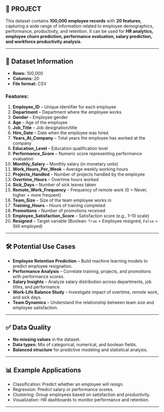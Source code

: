 ## 📌 PROJECT

This dataset contains **100,000 employee records** with **20 features**, capturing a wide range of information related to employee demographics, performance, productivity, and retention. It can be used for **HR analytics, employee churn prediction, performance evaluation, salary prediction, and workforce productivity analysis**.

---

## 📂 Dataset Information

* **Rows:** 100,000
* **Columns:** 20
* **File format:** CSV

### Features:

1. **Employee\_ID** – Unique identifier for each employee
2. **Department** – Department where the employee works
3. **Gender** – Employee gender
4. **Age** – Age of the employee
5. **Job\_Title** – Job designation/title
6. **Hire\_Date** – Date when the employee was hired
7. **Years\_At\_Company** – Total years the employee has worked at the company
8. **Education\_Level** – Education qualification level
9. **Performance\_Score** – Numeric score representing performance evaluation
10. **Monthly\_Salary** – Monthly salary (in monetary units)
11. **Work\_Hours\_Per\_Week** – Average weekly working hours
12. **Projects\_Handled** – Number of projects handled by the employee
13. **Overtime\_Hours** – Overtime hours worked
14. **Sick\_Days** – Number of sick leaves taken
15. **Remote\_Work\_Frequency** – Frequency of remote work (0 = Never, higher = more frequent)
16. **Team\_Size** – Size of the team employee works in
17. **Training\_Hours** – Hours of training completed
18. **Promotions** – Number of promotions received
19. **Employee\_Satisfaction\_Score** – Satisfaction score (e.g., 1–10 scale)
20. **Resigned** – Target variable (Boolean: `True` = Employee resigned, `False` = Still employed)

---

## 🛠️ Potential Use Cases

* **Employee Retention Prediction** – Build machine learning models to predict employee resignation.
* **Performance Analysis** – Correlate training, projects, and promotions with performance scores.
* **Salary Insights** – Analyze salary distribution across departments, job titles, and performance.
* **Work-Life Balance Study** – Investigate impact of overtime, remote work, and sick days.
* **Team Dynamics** – Understand the relationship between team size and employee satisfaction.

---

## ✅ Data Quality

* **No missing values** in the dataset.
* **Data types:** Mix of categorical, numerical, and boolean fields.
* **Balanced structure** for predictive modeling and statistical analysis.

---

## 📊 Example Applications

* Classification: Predict whether an employee will resign.
* Regression: Predict salary or performance scores.
* Clustering: Group employees based on satisfaction and productivity.
* Visualization: HR dashboards to monitor performance and retention.

---
